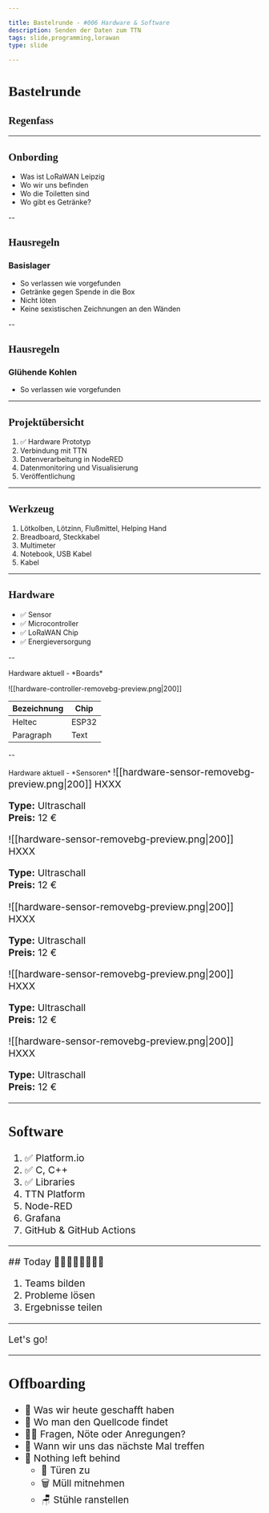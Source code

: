 ```yaml
---

title: Bastelrunde - #006 Hardware & Software
description: Senden der Daten zum TTN
tags: slide,programming,lorawan
type: slide
  
---
```

<style>
@import url('https://fonts.googleapis.com/css2?family=Lobster&family=Permanent+Marker&display=swap');
h1, h2 {
	font-family: 'Permanent Marker', cursive !important;
}
</style>

<!-- slide bg="[[vergissberlin_young_person_in_a_garden_with_a_microcontroller_e_4b8f3925-109e-4348-b8c7-eceac7ae8b4e.png]]" data-auto-animate     -->

# Bastelrunde
<!-- element style="padding-top: 30%" -->
## Regenfass

---

## Onbording

- Was ist LoRaWAN Leipzig
- Wo wir uns befinden <!-- element class="fragment" -->
- Wo die Toiletten sind<!-- element class="fragment" -->
- Wo gibt es Getränke?<!-- element class="fragment" -->

<!--
- [ ] Was ist LoRaWAN Leipzig
	- [ ] Ziele
	- [ ] Wer sind die Leute
- [ ] Wo befinden wir uns (Basislager, Kohlenstraße)
- [ ] Wo sind die Toiletten
- [ ] Wo gibt es Getränke?
-->

--

## Hausregeln 
### Basislager

- So verlassen wie vorgefunden
- Getränke gegen Spende in die Box
- Nicht löten
- Keine sexistischen Zeichnungen an den Wänden

--

## Hausregeln 
### Glühende Kohlen

- So verlassen wie vorgefunden

---

## Projektübersicht

1. ✅ Hardware Prototyp
2. Verbindung mit TTN<!-- element class="fragment" -->
3. Datenverarbeitung in NodeRED<!-- element class="fragment" -->
4. Datenmonitoring und Visualisierung<!-- element class="fragment" -->
5. Veröffentlichung<!-- element class="fragment" -->

<!--
1. Planung
2. Hardware Prototyp
3. Verbindung mit TTN
4. Datenverarbeitung in NodeRED
5. Datenmonitoring und Visualisierung
	1. Handy Notification
	2. Dashboard
6. Veröffentlichung
-->

---

## Werkzeug

1. Lötkolben, Lötzinn, Flußmittel, Helping Hand<!-- element class="fragment" -->
2. Breadboard, Steckkabel<!-- element class="fragment" -->
3. Multimeter<!-- element class="fragment" -->
4. Notebook, USB Kabel<!-- element class="fragment" -->
5. Kabel<!-- element class="fragment" -->

---

## Hardware

- ✅ Sensor<!-- element class="fragment" -->
- ✅ Microcontroller<!-- element class="fragment" -->
- ✅ LoRaWAN Chip<!-- element class="fragment" -->
- ✅ Energieversorgung<!-- element class="fragment" -->

--


<grid drag="100 10" drop="0 0" bg="#111"  >
 Hardware aktuell - *Boards*
</grid>

<grid drag="20 90" drop="0 10" bg="#222"  >

![[hardware-controller-removebg-preview.png|200]]

</grid>
<grid drag="80 90" drop="20 10" bg="#333">


| Bezeichnung | Chip        |
| ----------- | ----------- |
| Heltec      | ESP32       |
| Paragraph   | Text        |

</grid>

--

<grid drag="100 10" drop="0 0" bg="#111"  >
 Hardware aktuell - *Sensoren*
</grid>

<grid drag="20 90" drop="0 10" bg="#222" style="font-size: 1.2rem;"  align="topleft" pad="24px" >
![[hardware-sensor-removebg-preview.png|200]]
HXXX

**Type:** Ultraschall<br>
**Preis:** 12 €
</grid>

<grid drag="20 90" drop="20 10" bg="#333" style="font-size: 1.2rem;"  align="topleft" pad="24px" >
![[hardware-sensor-removebg-preview.png|200]]
HXXX

**Type:** Ultraschall<br>
**Preis:** 12 €
</grid>

<grid drag="20 90" drop="40 10" bg="#222" style="font-size: 1.2rem;"  align="topleft" pad="24px">
![[hardware-sensor-removebg-preview.png|200]]
HXXX

**Type:** Ultraschall<br>
**Preis:** 12 €
</grid>

<grid drag="20 90" drop="60 10" bg="#333" style="font-size: 1.2rem;"  align="topleft" pad="24px">
![[hardware-sensor-removebg-preview.png|200]]
HXXX

**Type:** Ultraschall<br>
**Preis:** 12 €
</grid>

<grid drag="20 90" drop="80 10" bg="#222" style="font-size: 1.2rem;"  align="topleft" pad="24px">
![[hardware-sensor-removebg-preview.png|200]]
HXXX

**Type:** Ultraschall<br>
**Preis:** 12 €
</grid>

---

## Software

1. ✅ Platform.io<!-- element class="fragment" -->
1. ✅ C, C++<!-- element class="fragment" -->
1. ✅ Libraries<!-- element class="fragment" -->
1. TTN Platform<!-- element class="fragment" -->
1. Node-RED<!-- element class="fragment" -->
1. Grafana<!-- element class="fragment" -->
1. GitHub & GitHub Actions<!-- element class="fragment" -->

---


<!-- slide bg="[[vergissberlin_25_year_old_girl_sits_at_a_table_with_a_soldering_e44ef266-6099-429c-9568-ba914be8a7e6.png]]" data-auto-animate     -->

<grid drag="60 30" bg="#000000cc" style="border-radius: 12px" pad="1em 2em 1em 1em">
## Today
👩‍💻🧑🏼‍💻👨🏻‍💻

1. Teams bilden
2. Probleme lösen
3. Ergebnisse teilen

</grid>


---


Let's go!

---

## Offboarding

- 🏁 Was wir heute geschafft haben<!-- element class="fragment" -->
- 🔎 Wo man den Quellcode findet<!-- element class="fragment" -->
- 🙋‍♂️ Fragen, Nöte oder Anregungen?<!-- element class="fragment" -->
- 📆 Wann wir uns das nächste Mal treffen<!-- element class="fragment" -->
- 🫥 Nothing left behind<!-- element class="fragment" -->
	- 🚪 Türen zu
	- 🗑️ Müll mitnehmen
	- 🪑 Stühle ranstellen
